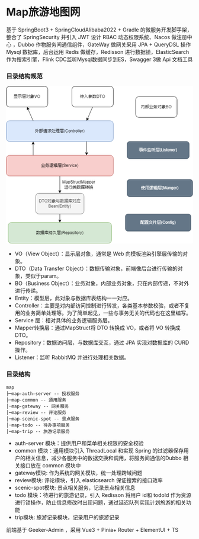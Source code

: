 # Map旅游地图网

基于 SpringBoot3 + SpringCloudAlibaba2022 + Gradle 的微服务开发脚手架，整合了 SpringSecurity 并引入 JWT 设计 RBAC
动态权限系统、Nacos 做注册中心 ，Dubbo 作物服务间通信组件，GateWay 做网关采用 JPA + QueryDSL 操作 Mysql 数据库，后台运用
Redis 做缓存，Redisson 进行数据锁，ElasticSearch 作为搜索引擎，Flink CDC监听Mysql数据同步到ES，Swagger 3做 Api 文档工具

### 目录结构规范
![目录结构规范](doc/目录结构规范.png)
- VO（View Object）：显示层对象，通常是 Web 向模板渲染引擎层传输的对象。
- DTO（Data Transfer Object）：数据传输对象，前端像后台进行传输的对象，类似于param。
- BO（Business Object）：业务对象，内部业务对象，只在内部传递，不对外进行传递。
- Entity：模型层，此对象与数据库表结构一一对应。
- Controller：主要是对内部访问控制进行转发，各类基本参数校验，或者不复用的业务简单处理等。为了简单起见，一些与事务无关的代码也在这里编写。
- Service 层：相对具体的业务逻辑服务层。
- Mapper转换层：通过MapStruct将 DTO 转换成 VO，或者将 VO 转换成 DTO。
- Repository：数据访问层，与数据库交互，通过 JPA 实现对数据库的 CURD 操作。
- Listener：监听 RabbitMQ 并进行处理相关数据。

### 目录结构
```text
map
├─map-auth-server -- 授权服务
├─map-common -- 通用服务
│─map-gateway -- 网关服务
│─map-review -- 评论服务
│─map-scenic-spot -- 景点服务
│─map-todo -- 待办事项服务
│─map-trip -- 旅游记录服务
```

- auth-server 模块：提供用户和菜单相关权限的安全校验
- common 模块：通用模块引入 ThreadLocal 和实现 Spring 的过滤器保存用户的相关信息，减少各服务中的数据交换和调用，将服务间通信的Dubbo 相关接口放在 common 模块中
- gateway模块: 作为系统的网关模块，统一处理跨域问题
- review模块: 评论模块，引入 elasticsearch 保证搜索的接口效率
- scenic-spot模块: 景点相关服务，记录景点相关信息
- todo 模块：待进行的旅游记录，引入 Redisson 将用户 id和 todoId 作为资源进行锁操作，防止信息修改时出现问题，通过延迟队列实现计划旅游的相关功能
- trip模块: 旅游记录模块，记录用户的旅游记录



前端基于 Geeker-Admin ，采用 Vue3 + Pinia+ Router + ElementUI + TS